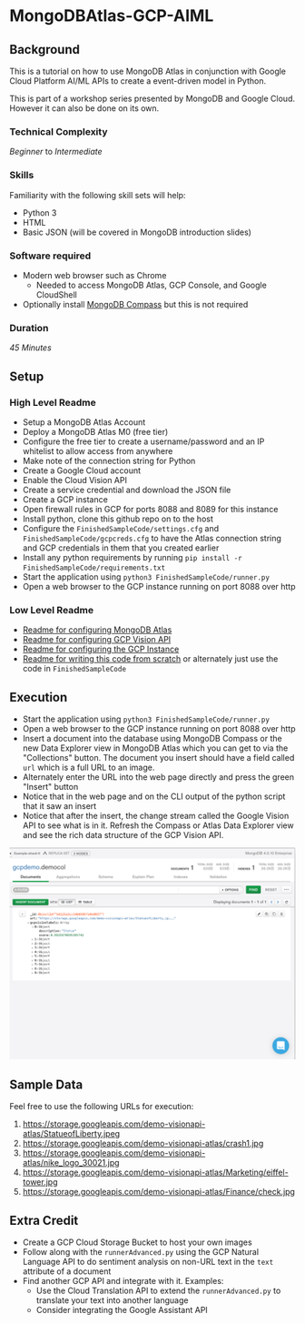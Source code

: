 # MongoDBAtlas-GCP-AIML

## Background
This is a tutorial on how to use MongoDB Atlas in conjunction with Google Cloud Platform AI/ML APIs to create a event-driven model in Python.

This is part of a workshop series presented by MongoDB and Google Cloud. However it can also be done on its own.

### Technical Complexity
_Beginner_ to _Intermediate_ 

### Skills 
Familiarity with the following skill sets will help:
* Python 3
* HTML
* Basic JSON (will be covered in MongoDB introduction slides)


### Software required
* Modern web browser such as Chrome
  * Needed to access MongoDB Atlas, GCP Console, and Google CloudShell 
* Optionally install [MongoDB Compass](https://www.mongodb.com/download-center/compass) but this is not required

### Duration
_45 Minutes_

## Setup
### High Level Readme
* Setup a MongoDB Atlas Account
* Deploy a MongoDB Atlas M0 (free tier)
* Configure the free tier to create a username/password and an IP whitelist to allow access from anywhere
* Make note of the connection string for Python
* Create a Google Cloud account
* Enable the Cloud Vision API
* Create a service credential and download the JSON file 
* Create a GCP instance
* Open firewall rules in GCP for ports 8088 and 8089 for this instance
* Install python, clone this github repo on to the host
* Configure the `FinishedSampleCode/settings.cfg` and `FinishedSampleCode/gcpcreds.cfg` to have the Atlas connection string and GCP credentials in them that you created earlier
* Install any python requirements by running `pip install -r FinishedSampleCode/requirements.txt`
* Start the application using `python3 FinishedSampleCode/runner.py`
* Open a web browser to the GCP instance running on port 8088 over http


### Low Level Readme
* [Readme for configuring MongoDB Atlas](Guides/AtlasSetup.md)
* [Readme for configuring GCP Vision API](Guides/GCPVisionSetup.md)
* [Readme for configuring the GCP Instance](Guides/GCPInstanceSetup.md)
* [Readme for writing this code from scratch](Guides/Code.md) or alternately just use the code in `FinishedSampleCode`

## Execution
* Start the application using `python3 FinishedSampleCode/runner.py`
* Open a web browser to the GCP instance running on port 8088 over http
* Insert a document into the database using MongoDB Compass or the new Data Explorer view in MongoDB Atlas which you can get to via the "Collections" button. The document you insert should have a field called `url` which is a full URL to an image.
* Alternately enter the URL into the web page directly and press the green "Insert" button
* Notice that in the web page and on the CLI output of the python script that it saw an insert
* Notice that after the insert, the change stream called the Google Vision API to see what is in it. Refresh the Compass or Atlas Data Explorer view and see the rich data structure of the GCP Vision API.

![](Guides/images/newss03.png)

## Sample Data
Feel free to use the following URLs for execution:
1. https://storage.googleapis.com/demo-visionapi-atlas/StatueofLiberty.jpeg
2. https://storage.googleapis.com/demo-visionapi-atlas/crash1.jpg
3. https://storage.googleapis.com/demo-visionapi-atlas/nike_logo_30021.jpg
4. https://storage.googleapis.com/demo-visionapi-atlas/Marketing/eiffel-tower.jpg
5. https://storage.googleapis.com/demo-visionapi-atlas/Finance/check.jpg

## Extra Credit
* Create a GCP Cloud Storage Bucket to host your own images
* Follow along with the `runnerAdvanced.py` using the GCP Natural Language API to do sentiment analysis on non-URL text in the `text` attribute of a document
* Find another GCP API and integrate with it. Examples:
  * Use the Cloud Translation API to extend the `runnerAdvanced.py` to translate your text into another language
  * Consider integrating the Google Assistant API

